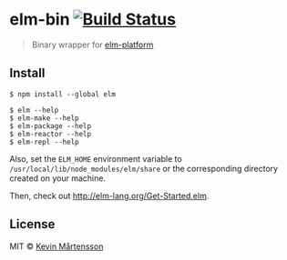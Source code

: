# elm-bin [![Build Status](https://travis-ci.org/kevva/elm-bin.svg?branch=master)](http://travis-ci.org/kevva/elm-bin)

> Binary wrapper for [elm-platform](https://github.com/elm-lang/elm-platform)


## Install

```
$ npm install --global elm
```

```
$ elm --help
$ elm-make --help
$ elm-package --help
$ elm-reactor --help
$ elm-repl --help
```

Also, set the `ELM_HOME` environment variable to `/usr/local/lib/node_modules/elm/share` or the corresponding directory created on your machine.

Then, check out http://elm-lang.org/Get-Started.elm.

## License

MIT © [Kevin Mårtensson](https://github.com/kevva)
